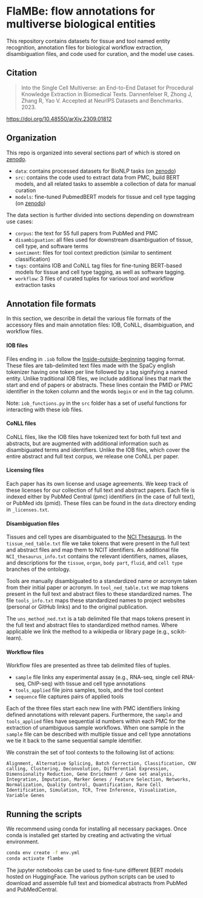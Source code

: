# FlaMBe: flow annotations for multiverse biological entities

This repository contains datasets for tissue and tool named entity recognition,
annotation files for biological workflow extraction, disambiguation files,
and code used for curation, and the model use cases.

## Citation

> Into the Single Cell Multiverse: an End-to-End Dataset for 
Procedural Knowledge Extraction in Biomedical Texts.
Dannenfelser R, Zhong J, Zhang R, Yao V. Accepted at NeurIPS Datasets and Benchmarks. 2023.

https://doi.org/10.48550/arXiv.2309.01812

## Organization

This repo is organized into several sections part of which is stored on [zenodo](https://zenodo.org/records/10050681).

- `data`: contains processed datasets for BioNLP tasks (on [zenodo](https://zenodo.org/records/10050681))
- `src`: contains the code used to extract data from PMC, build BERT models, and all related tasks to assemble a collection of data for manual curation
- `models`: fine-tuned PubmedBERT models for tissue and cell type tagging (on [zenodo](https://zenodo.org/records/10050681))

The data section is further divided into sections depending on downstream use cases:

- `corpus`: the text for 55 full papers from PubMed and PMC
- `disambiguation`: all files used for downstream disambiguation of tissue, cell type, and software terms
- `sentiment`: files for tool context prediction (similar to sentiment classification)
- `tags`: contains IOB and CoNLL tag files for fine-tuning BERT-based models for tissue
and cell type tagging, as well as software tagging.
- `workflow`: 3 files of curated tuples for various tool and workflow extraction tasks

## Annotation file formats

In this section, we describe in detail the various file formats of the accessory files and
main annotation files: IOB, CoNLL, disambiguation, and workflow files.

#### IOB files

Files ending in `.iob` follow the 
[Inside-outside-beginning](https://en.wikipedia.org/wiki/Insideâ€“outsideâ€“beginning_(tagging)) 
tagging format. These files are tab-delimited text files made with the SpaCy english tokenizer
having one token per line followed by a tag signifying a named entity. Unlike traditional IOB files,
we include additional lines that mark the start and end of papers or abstracts. These lines contain
the PMID or PMC identifier in the token column and the words `begin` or `end` in the tag column.

Note: `iob_functions.py` in the `src` folder has a set of useful functions for interacting with these
iob files.

#### CoNLL files

CoNLL files, like the IOB files have tokenized text for both full text and abstracts, but are
augmented with additional information such as disambiguated terms and identifiers.
Unlike the IOB files, which cover the entire abstract and full text corpus, we release one
CoNLL per paper.

#### Licensing files

Each paper has its own license and usage agreements. We keep track of these licenses for our
collection of full text and abstract papers. Each file is indexed either by PubMed Central (pmc) 
identifiers (in the case of full text), or PubMed ids (pmid). These files can be found in
the `data` directory ending in `_licenses.txt`.

#### Disambiguation files

Tissues and cell types are disambiguated to the 
[NCI Thesaurus](https://www.ebi.ac.uk/ols/ontologies/ncit). In the 
`tissue_ned_table.txt` file we take tokens that were present in the full text 
and abstract files and map them to NCIT identifiers. An additional file
`NCI_thesaurus_info.txt` contains the relevant identifiers, names, aliases,
and descriptions for the `tissue`, `organ`, `body part`, `fluid`, and `cell type`
branches of the ontology.

Tools are manually disambiguated to a standardized name or acronym taken
from their initial paper or acronym. In `tool_ned_table.txt` we map tokens
present in the full text and abstract files to these standardized names.
The file `tools_info.txt` maps these standardized names to project websites
(personal or GitHub links) and to the original publication.

The `uns_method_ned.txt` is a tab delimited file that maps tokens present
in the full text and abstract files to standardized method names.
Where applicable we link the method to a wikipedia or library page (e.g., scikit-learn).

#### Workflow files

Workflow files are presented as three tab delimited files of tuples.

- `sample` file links any experimental assay (e.g., RNA-seq, single cell RNA-seq, ChIP-seq) with tissue and cell type annotations
- `tools_applied` file joins samples, tools, and the tool context
- `sequence` file captures pairs of applied tools

Each of the three files start each new line with PMC identifiers linking defined annotations with relevant papers. Furthermore, the `sample` and `tools_applied` files have sequential id numbers within each PMC for the extraction of unambiguous sample workflows. When one sample in the `sample` file can be described with multiple tissue and cell type annotations we tie it back to the same sequential sample identifier.

We constrain the set of tool contexts to the following list of actions:

```
Alignment, Alternative Splicing, Batch Correction, Classification, CNV calling, Clustering, Deconvolution, Differential Expression, Dimensionality Reduction, Gene Enrichment / Gene set analysis, Integration, Imputation, Marker Genes / Feature Selection, Networks, Normalization, Quality Control, Quantification, Rare Cell Identification, Simulation, TCR, Tree Inference, Visualization, Variable Genes
```

## Running the scripts

We recommend using conda for installing all necessary packages. Once conda is installed 
get started by creating and activating the virtual environment.

 ```bash
 conda env create -f env.yml
 conda activate flambe
 ```

The jupyter notebooks can be used to fine-tune different BERT models hosted on HuggingFace.
The various python scripts can be used to download and assemble full text and biomedical abstracts
from PubMed and PubMedCentral.
